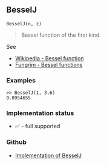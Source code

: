 ## BesselJ

```
BesselJ(n, z) 
```

> Bessel function of the first kind. 

See
* [Wikipedia - Bessel function](https://en.wikipedia.org/wiki/Bessel_function)
* [Fungrim - Bessel functions](http://fungrim.org/topic/Bessel_functions/)

### Examples

```
>> BesselJ(1, 3.6)
0.0954655
```

### Implementation status

* &#x2705; - full supported

### Github

* [Implementation of BesselJ](https://github.com/axkr/symja_android_library/blob/master/symja_android_library/matheclipse-core/src/main/java/org/matheclipse/core/builtin/BesselFunctions.java#L286) 
